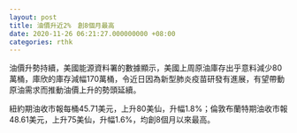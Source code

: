 ```yaml
---
layout: post
title: 油價升近2%　創8個月最高
date: 2020-11-26 06:21:27.000000000 +08:00
categories: rthk
---
```


油價升勢持續，美國能源資料署的數據顯示，美國上周原油庫存出乎意料減少80萬桶，庫欣的庫存減幅170萬桶，令近日因為新型肺炎疫苗研發有進展，有望帶動原油需求而推動油價上升的勢頭延續。

紐約期油收市報每桶45.71美元，上升80美仙，升幅1.8%；倫敦布蘭特期油收市報48.61美元，上升75美仙，升幅1.6%，均創8個月以來最高。
